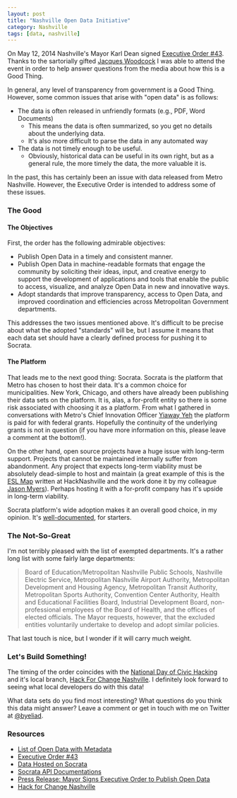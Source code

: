 ```yaml
---
layout: post
title: "Nashville Open Data Initiative"
category: Nashville
tags: [data, nashville]
---
```

On May 12, 2014 Nashville's Mayor Karl Dean signed [Executive Order #43](http://www.nashville.gov/Metro-Clerk/Legal-Resources/Executive-Orders/Mayor-Karl-Dean/kd043.aspx).
Thanks to the sartorially gifted [Jacques
Woodcock](https://twitter.com/jacques_thekit ) I was able to attend the event
in order to help answer questions from the media about how this is a Good
Thing.

In general, any level of transparency from government is a Good Thing. However,
some common issues that arise with "open data" is as follows:

- The data is often released in unfriendly formats (e.g., PDF, Word Documents)
    - This means the data is often summarized, so you get no details about the
      underlying data.
    - It's also more difficult to parse the data in any automated way
- The data is not timely enough to be useful.
    - Obviously, historical data can be useful in its own right, but as a
      general rule, the more timely the data, the more valuable it is.

In the past, this has certainly been an issue with data released from Metro
Nashville. However, the Executive Order is intended to address some of these
issues.

### The Good

#### The Objectives

First, the order has the following admirable objectives:

- Publish Open Data in a timely and consistent manner.
- Publish Open Data in machine-readable formats that engage the community by
soliciting their ideas, input, and creative energy to support the development
of applications and tools that enable the public to access, visualize, and
analyze Open Data in new and innovative ways.
- Adopt standards that improve transparency, access to Open Data, and improved
coordination and efficiencies across Metropolitan Government departments.

This addresses the two issues mentioned above. It's difficult to be precise
about what the adopted "standards" will be, but I assume it means that each
data set should have a clearly defined process for pushing it to Socrata.

#### The Platform

That leads me to the next good thing: Socrata. Socrata is the platform that
Metro has chosen to host their data. It's a common choice for municipalities.
New York, Chicago, and others have already been publishing their data sets on
the platform. It is, alas, a for-profit entity so there is some risk associated
with choosing it as a platform. From what I gathered in conversations with
Metro's Chief Innovation Officer [Yiaway
Yeh](http://www.nashville.gov/Government/Staff-Directory/Staff-Member-Details/ID/377/Yeh-Yiaway)
the platform is paid for with federal grants. Hopefully the continuity of the
underlying grants is not in question (if you have more information on this,
please leave a comment at the bottom!).

On the other hand, open source projects have a huge issue with long-term
support. Projects that cannot be maintained internally suffer from abandonment.
Any project that expects long-term viability must be absolutely dead-simple to
host and maintain (a great example of this is the [ESL
Map](http://www.eslmap.com/) written at HackNashville and the work done it by
my colleague [Jason Myers](http://twitter.com/jasonamyers)). Perhaps hosting it
with a for-profit company has it's upside in long-term viability.

Socrata platform's wide adoption makes it an overall good choice, in my opinion.
It's [well-documented](http://dev.socrata.com/), for starters.

### The Not-So-Great

I'm not terribly pleased with the list of exempted departments. It's a rather
long list with some fairly large departments:

> Board of Education/Metropolitan Nashville Public Schools, Nashville Electric
> Service, Metropolitan Nashville Airport Authority, Metropolitan Development
> and Housing Agency, Metropolitan Transit Authority,  Metropolitan Sports
> Authority, Convention Center Authority, Health and Educational Facilities
> Board, Industrial Development Board, non-professional employees of the Board
> of Health, and the offices of elected officials.  The Mayor requests,
> however, that the excluded entities voluntarily undertake to develop and
> adopt similar policies.

That last touch is nice, but I wonder if it will carry much weight.

### Let's Build Something!

The timing of the order coincides with the [National Day of Civic
Hacking](http://hackforchange.org/) and it's local branch, [Hack For Change
Nashville](http://hack4changenash.org/). I definitely look forward to seeing
what local developers do with this data!

What data sets do you find most interesting? What questions do you think
this data might answer? Leave a comment or get in touch with me on Twitter
at [@byeliad](http://twitter.com/byeliad).

### Resources

- [List of Open Data with Metadata](http://www.nashville.gov/Government/Open-Data.aspx)
- [Executive Order #43](http://www.nashville.gov/Metro-Clerk/Legal-Resources/Executive-Orders/Mayor-Karl-Dean/kd043.aspx)
- [Data Hosted on Socrata](https://data.nashville.gov/)
- [Socrata API Documentations](http://dev.socrata.com/)
- [Press Release: Mayor Signs Executive Order to Publish Open Data](http://www.nashville.gov/News-Media/News-Article/ID/2837/Mayor-Signs-Executive-Order-to-Publish-Open-Data.aspx)
- [Hack for Change Nashville](http://hack4changenash.org/)
